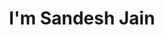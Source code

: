 ---
title : "I'm Sandesh Jain"
# full screen navigation
first_name : "JAIN"
last_name : "SANDESH"
bg_image : "images/backgrounds/bg.jpg"
# animated text loop
occupations:
- "Data Scientist"
- "Code Geek"
- "Security Analyst"

# slider background image loop
slider_images:
- "images/slider/slider-4.jpg"
- "images/slider/slider-2.jpg"
- "images/slider/slider-5.jfif"

# button
button:
  enable : true
  label : "LETS CONNECT"
  link : "#contact"


# custom style
custom_class: "" 
custom_attributes: "" 
custom_css: ""

---